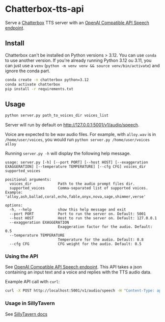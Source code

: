 # Chatterbox-tts-api

Serve a [Chatterbox](https://huggingface.co/ResembleAI/chatterbox) TTS server with an [OpenAI Compatible API Speech endpoint](https://platform.openai.com/docs/api-reference/audio/createSpeech).

## Install

Chatterbox can't be installed on Python versions > 3.12. You can use `conda` to use another version. If you're already running Python 3.12 ou 3.11, you can just use a `venv` (`python -m venv venv && source venv/bin/activate`) and ignore the conda part.

```sh
conda create -n chatterbox python=3.12
conda activate chatterbox
pip install -r requirements.txt
```

## Usage

```sh
python server.py path_to_voices_dir voices_list
```

Server will run by default on http://127.0.0.1:5001/v1/audio/speech.

Voice are expected to be wav audio files. For example, with `alloy.wav` is in `/home/user/voices`, you would run `python server.py /home/user/voices alloy`

Running `server.py -h` will display the following help message.

```
usage: server.py [-h] [--port PORT] [--host HOST] [--exaggeration EXAGGERATION] [--temperature TEMPERATURE] [--cfg CFG] voices_dir supported_voices

positional arguments:
  voices_dir            Path to the audio prompt files dir.
  supported_voices      Comma-separated list of supported voices. Example: 'alloy,ash,ballad,coral,echo,fable,onyx,nova,sage,shimmer,verse'

options:
  -h, --help            show this help message and exit
  --port PORT           Port to run the server on. Default: 5001
  --host HOST           Host to run the server on. Default: 127.0.0.1
  --exaggeration EXAGGERATION
                        Exaggeration factor for the audio. Default: 0.5
  --temperature TEMPERATURE
                        Temperature for the audio. Default: 0.8
  --cfg CFG             CFG weight for the audio. Default: 0.5
```

### Using the API

See [OpenAI Compatible API Speech endpoint](https://platform.openai.com/docs/api-reference/audio/createSpeech). This API takes a json containing an input text and a voice and replies with the TTS audio data. 

Example API call with `curl`:

```sh
curl -X POST http://localhost:5001/v1/audio/speech -H "Content-Type: application/json" -d '{"input": "Hello, this is a test.", "voice": "alloy"}' --output speech.wav
```

### Usage in SillyTavern

See [SillyTavern docs](docs/usage-sillytavern.md)
